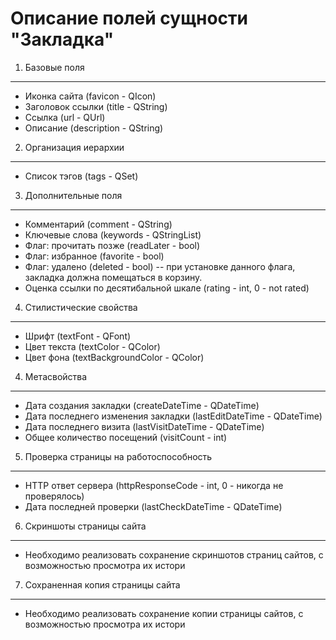 Описание полей сущности "Закладка"
==================================

1. Базовые поля
---------------

* Иконка сайта (favicon - QIcon)
* Заголовок ссылки (title - QString)
* Ссылка (url - QUrl)
* Описание (description - QString)



2. Организация иерархии
-----------------------

* Список тэгов (tags - QSet<CTag>)



3. Дополнительные поля
----------------------

* Комментарий (comment - QString)
* Ключевые слова (keywords - QStringList)
* Флаг: прочитать позже (readLater - bool)
* Флаг: избранное (favorite - bool)
* Флаг: удалено (deleted - bool) -- при установке данного флага, закладка должна помещаться в корзину.
* Оценка ссылки по десятибальной шкале (rating - int, 0 - not rated)



4. Стилистические свойства
--------------------------

* Шрифт (textFont - QFont)
* Цвет текста (textColor - QColor)
* Цвет фона (textBackgroundColor - QColor)



4. Метасвойства
---------------

* Дата создания закладки (createDateTime - QDateTime)
* Дата последнего изменения закладки (lastEditDateTime - QDateTime)
* Дата последнего визита (lastVisitDateTime - QDateTime)
* Общее количество посещений (visitCount - int)



5. Проверка страницы на работоспособность
-----------------------------------------

* HTTP ответ сервера (httpResponseCode - int, 0 - никогда не проверялось)
* Дата последней проверки (lastCheckDateTime - QDateTime)



6. Скриншоты страницы сайта
---------------------------

* Необходимо реализовать сохранение скриншотов страниц сайтов, с возможностью просмотра их истори



7. Сохраненная копия страницы сайта
-----------------------------------

* Необходимо реализовать сохранение копии страницы сайтов, с возможностью просмотра их истори
